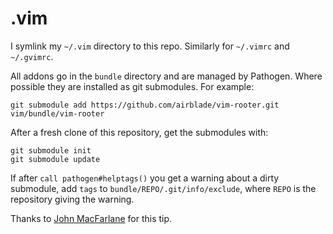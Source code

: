 # .vim

I symlink my `~/.vim` directory to this repo.  Similarly for `~/.vimrc` and `~/.gvimrc`.

All addons go in the `bundle` directory and are managed by Pathogen.
Where possible they are installed as git submodules.  For example:

    git submodule add https://github.com/airblade/vim-rooter.git vim/bundle/vim-rooter

After a fresh clone of this repository, get the submodules with:

    git submodule init
    git submodule update

If after `call pathogen#helptags()` you get a warning about a dirty submodule,
add `tags` to `bundle/REPO/.git/info/exclude`, where `REPO` is the repository
giving the warning.

Thanks to [John MacFarlane](https://github.com/jgm/dotvim/blob/master/README) for this tip.
